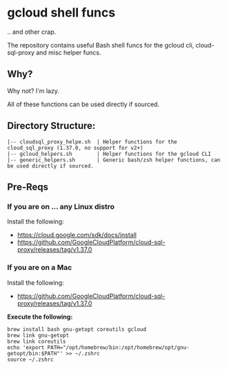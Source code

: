 # gcloud shell funcs

.. and other crap.

The repository contains useful Bash shell funcs for the gcloud cli, cloud-sql-proxy and misc helper funcs.

## Why?

Why not? I'm lazy.

All of these functions can be used directly if sourced.

## Directory Structure:

```
|-- cloudsql_proxy_helpe.sh  | Helper functions for the cloud_sql_proxy (1.37.0, no support for v2+)
|-- gcloud_helpers.sh        | Helper functions for the gcloud CLI
|-- generic_helpers.sh       | Generic bash/zsh helper functions, can be used directly if sourced.
```

## Pre-Reqs

### If you are on ... any Linux distro

Install the following:

* https://cloud.google.com/sdk/docs/install
* https://github.com/GoogleCloudPlatform/cloud-sql-proxy/releases/tag/v1.37.0

### If you are on a Mac

Install the following:
* https://github.com/GoogleCloudPlatform/cloud-sql-proxy/releases/tag/v1.37.0

**Execute the following:**

```
brew install bash gnu-getopt coreutils gcloud 
brew link gnu-getopt
brew link coreutils
echo 'export PATH="/opt/homebrew/bin:/opt/homebrew/opt/gnu-getopt/bin:$PATH"' >> ~/.zshrc
source ~/.zshrc
```
